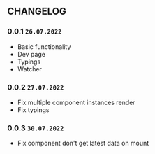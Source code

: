 ## CHANGELOG

### 0.0.1 `26.07.2022`
* Basic functionality
* Dev page
* Typings
* Watcher

### 0.0.2 `27.07.2022`
* Fix multiple component instances render
* Fix typings

### 0.0.3 `30.07.2022`
* Fix component don't get latest data on mount
